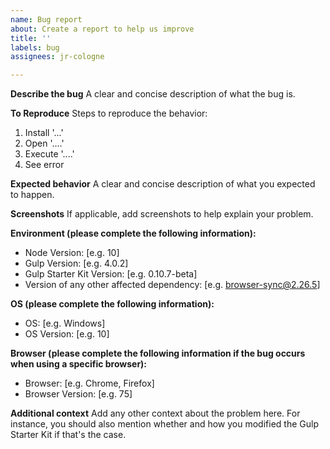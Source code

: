 ```yaml
---
name: Bug report
about: Create a report to help us improve
title: ''
labels: bug
assignees: jr-cologne

---
```


**Describe the bug**
A clear and concise description of what the bug is.

**To Reproduce**
Steps to reproduce the behavior:
1. Install '...'
2. Open '....'
3. Execute '....'
4. See error

**Expected behavior**
A clear and concise description of what you expected to happen.

**Screenshots**
If applicable, add screenshots to help explain your problem.

**Environment (please complete the following information):**
- Node Version: [e.g. 10]
- Gulp Version: [e.g. 4.0.2]
- Gulp Starter Kit Version: [e.g. 0.10.7-beta]
- Version of any other affected dependency: [e.g. browser-sync@2.26.5]

**OS (please complete the following information):**
 - OS: [e.g. Windows]
 - OS Version: [e.g. 10]

**Browser (please complete the following information if the bug occurs when using a specific browser):**
 - Browser: [e.g. Chrome, Firefox]
 - Browser Version: [e.g. 75]

**Additional context**
Add any other context about the problem here.
For instance, you should also mention whether and how you modified the Gulp Starter Kit if that's the case.
